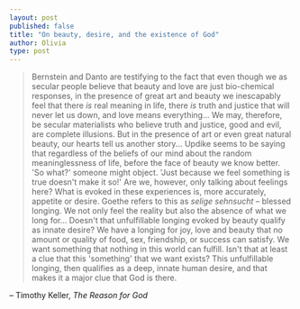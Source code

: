 ```yaml
---
layout: post
published: false
title: "On beauty, desire, and the existence of God"
author: Olivia
type: post
---
```


> Bernstein and Danto are testifying to the fact that even though we as secular people believe that beauty and love are just bio-chemical responses, in the presence of great art and beauty we inescapably feel that there _is_ real meaning in life, there _is_ truth and justice that will never let us down, and love means everything... We may, therefore, be secular materialists who believe truth and justice, good and evil, are complete illusions. But in the presence of art or even great natural beauty, our hearts tell us another story... Updike seems to be saying that regardless of the beliefs of our mind about the random meaninglessness of life, before the face of beauty we know better. 'So what?' someone might object. 'Just because we feel something is true doesn't make it so!' Are we, however, only talking about feelings here? What is evoked in these experiences is, more accurately, appetite or desire. Goethe refers to this as _selige sehnsucht_ – blessed longing. We not only feel the reality but also the absence of what we long for... Doesn't that unfulfillable longing evoked by beauty qualify as innate desire? We have a longing for joy, love and beauty that no amount or quality of food, sex, friendship, or success can satisfy. We want something that nothing in this world can fulfill. Isn't that at least a clue that this 'something' that we want exists? This unfulfillable longing, then qualifies as a deep, innate human desire, and that makes it a major clue that God is there.

– Timothy Keller, _The Reason for God_